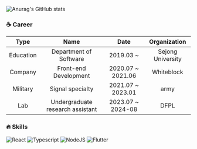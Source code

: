 ![Anurag's GitHub stats](https://github-readme-stats.vercel.app/api?username=eunsolkang&count_private=true)

### :coffee: Career

|    Type   |          Name          |    Date    |    Organization   |
|:---------:|:----------------------:|:----------:|:-----------------:|
| Education | Department of Software | 2019.03 ~  | Sejong University |
|  Company  |  Front-end Development | 2020.07 ~ 2021.06 |     Whiteblock    |
|  Military  |  Signal specialty | 2021.07 ~ 2023.01 |  army  |
|  Lab  |  Undergraduate research assistant | 2023.07 ~ 2024-08 |  DFPL  |

### :fire: Skills

![React](https://img.shields.io/badge/React-49d6f9?style=flat-square&logo=react&logoColor=white) 
![Typescript](https://img.shields.io/badge/Typescript-3178C6?style=flat-square&logo=typescript&logoColor=white) 
![NodeJS](https://img.shields.io/badge/NodeJS-339933?style=flat-square&logo=node.js&logoColor=white)
![Flutter](https://img.shields.io/badge/Flutter-02569B?style=flat-square&logo=flutter&logoColor=white)


